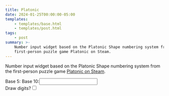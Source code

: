 ```yaml
---
title: Platonic
date: 2024-01-25T00:00:00-05:00
templates:
    - templates/base.html
    - templates/post.html
tags:
    - post
summary: >-
    Number input widget based on the Platonic Shape numbering system from the
    first-person puzzle game Platonic on Steam.
---
```


Number input widget based on the Platonic Shape numbering system from the
first-person puzzle game [Platonic on Steam][1].

[1]: https://store.steampowered.com/app/1737760/Platonic/

<div id="platonic">
  <canvas id="canvas"></canvas>
  <div id="form">
    <label for="base5Label">Base 5:</label><span id="base5Label"></span>
    <label for="base10Input">Base 10:</label><input type="text" id="base10Input" />
    <div><label for="drawDigitsCheckbox">Draw digits?</label><input type="checkbox" id="drawDigitsCheckbox" /></div>
  </div>
</div>

